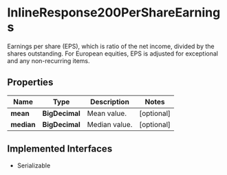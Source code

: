 

# InlineResponse200PerShareEarnings

Earnings per share (EPS), which is ratio of the net income, divided by the shares outstanding. For European equities, EPS is adjusted for exceptional and any non-recurring items.

## Properties

Name | Type | Description | Notes
------------ | ------------- | ------------- | -------------
**mean** | **BigDecimal** | Mean value. |  [optional]
**median** | **BigDecimal** | Median value. |  [optional]


## Implemented Interfaces

* Serializable


